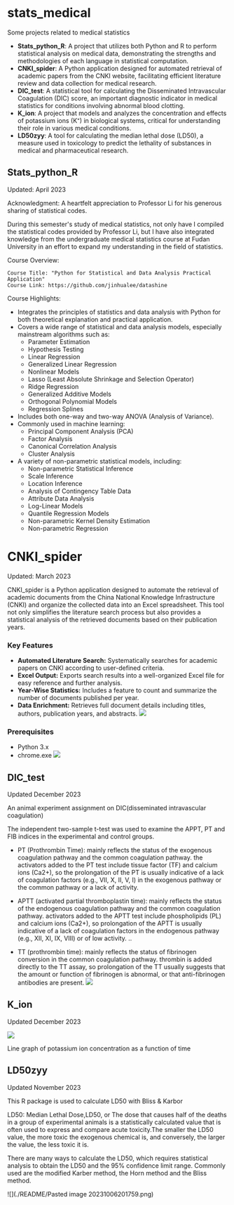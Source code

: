 # stats_medical
 Some projects related to medical statistics
- **Stats_python_R**: A project that utilizes both Python and R to perform statistical analysis on medical data, demonstrating the strengths and methodologies of each language in statistical computation.
- **CNKI_spider**: A Python application designed for automated retrieval of academic papers from the CNKI website, facilitating efficient literature review and data collection for medical research.
- **DIC_test**: A statistical tool for calculating the Disseminated Intravascular Coagulation (DIC) score, an important diagnostic indicator in medical statistics for conditions involving abnormal blood clotting.
- **K_ion**: A project that models and analyzes the concentration and effects of potassium ions (K⁺) in biological systems, critical for understanding their role in various medical conditions.
-  **LD50zyy**: A tool for calculating the median lethal dose (LD50), a measure used in toxicology to predict the lethality of substances in medical and pharmaceutical research.
 
## Stats_python_R
Updated: April 2023

Acknowledgment:
A heartfelt appreciation to Professor Li for his generous sharing of statistical codes.

During this semester's study of medical statistics, not only have I compiled the statistical codes provided by Professor Li, but I have also integrated knowledge from the undergraduate medical statistics course at Fudan University in an effort to expand my understanding in the field of statistics.

Course Overview:

    Course Title: "Python for Statistical and Data Analysis Practical Application"
    Course Link: https://github.com/jinhualee/datashine

Course Highlights:

- Integrates the principles of statistics and data analysis with Python for both theoretical explanation and practical application.
- Covers a wide range of statistical and data analysis models, especially mainstream algorithms such as:
    - Parameter Estimation
    - Hypothesis Testing
    - Linear Regression
    - Generalized Linear Regression
    - Nonlinear Models
    - Lasso (Least Absolute Shrinkage and Selection Operator)
    - Ridge Regression
    - Generalized Additive Models
    - Orthogonal Polynomial Models
    - Regression Splines
- Includes both one-way and two-way ANOVA (Analysis of Variance).
- Commonly used in machine learning:
    - Principal Component Analysis (PCA)
    - Factor Analysis
    - Canonical Correlation Analysis
    - Cluster Analysis
- A variety of non-parametric statistical models, including:
    - Non-parametric Statistical Inference
    - Scale Inference
    - Location Inference
    - Analysis of Contingency Table Data
    - Attribute Data Analysis
    - Log-Linear Models
    - Quantile Regression Models
    - Non-parametric Kernel Density Estimation
    - Non-parametric Regression

# CNKI_spider
 Updated: March 2023
 
CNKI_spider is a Python application designed to automate the retrieval of academic documents from the China National Knowledge Infrastructure (CNKI) and organize the collected data into an Excel spreadsheet. This tool not only simplifies the literature search process but also provides a statistical analysis of the retrieved documents based on their publication years.

### Key Features

- **Automated Literature Search:** Systematically searches for academic papers on CNKI according to user-defined criteria.
- **Excel Output:** Exports search results into a well-organized Excel file for easy reference and further analysis.
- **Year-Wise Statistics:** Includes a feature to count and summarize the number of documents published per year.
- **Data Enrichment:** Retrieves full document details including titles, authors, publication years, and abstracts.
![](./README/output.png)

### Prerequisites

- Python 3.x
- chrome.exe ![](./README/CNKI.png)

## DIC_test
Updated December 2023

An animal experiment assignment on DIC(disseminated intravascular coagulation)

The independent two-sample t-test was used to examine the APPT, 
PT and FIB indices in the experimental and control groups.

- PT (Prothrombin Time): mainly reflects the status of the exogenous coagulation pathway and the common coagulation pathway. the activators added to the PT test include tissue factor (TF) and calcium ions (Ca2+), so the prolongation of the PT is usually indicative of a lack of coagulation factors (e.g., VII, X, II, V, I) in the exogenous pathway or the common pathway or a lack of activity.

- APTT (activated partial thromboplastin time): mainly reflects the status of the endogenous coagulation pathway and the common coagulation pathway. activators added to the APTT test include phospholipids (PL) and calcium ions (Ca2+), so prolongation of the APTT is usually indicative of a lack of coagulation factors in the endogenous pathway (e.g., XII, XI, IX, VIII) or of low activity. ..

- TT (prothrombin time): mainly reflects the status of fibrinogen conversion in the common coagulation pathway. thrombin is added directly to the TT assay, so prolongation of the TT usually suggests that the amount or function of fibrinogen is abnormal, or that anti-fibrinogen antibodies are present.
![](./README/APTT.png)

## K_ion
Updated December 2023

![](./K_ion/scatter.png)

Line graph of potassium ion concentration as a function of time

## LD50zyy
Updated November 2023

This R package is used to calculate LD50 with Bliss & Karbor

LD50: Median Lethal Dose,LD50, or The dose that causes half of the deaths 
in a group of experimental animals is a statistically calculated value 
that is often used to express and compare acute toxicity.The smaller the 
LD50 value, the more toxic the exogenous chemical is, and conversely, 
the larger the value, the less toxic it is.

There are many ways to calculate the LD50, 
which requires statistical analysis to obtain the LD50 and 
the 95% confidence limit range. 
Commonly used are the modified Karber method, 
the Horn method and 
the Bliss method.

![](./README/Pasted image 20231006201759.png)
